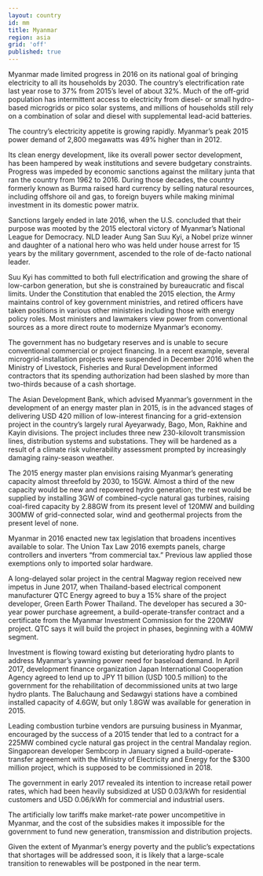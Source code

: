 ```yaml
---
layout: country
id: mm
title: Myanmar
region: asia
grid: 'off'
published: true
---
```


Myanmar made limited progress in 2016 on its national goal of bringing electricity to all its households by 2030. The country’s electrification rate last year rose to 37% from 2015’s level of about 32%. Much of the off-grid population has intermittent access to electricity from diesel- or small hydro-based microgrids or pico solar systems, and millions of households still rely on a combination of solar and diesel with supplemental lead-acid batteries. 

The country’s electricity appetite is growing rapidly. Myanmar’s peak 2015 power demand of 2,800 megawatts was 49% higher than in 2012.

Its clean energy development, like its overall power sector development, has been hampered by weak institutions and severe budgetary constraints. Progress was impeded by economic sanctions against the military junta that ran the country from 1962 to 2016. During those decades, the country formerly known as Burma raised hard currency by selling natural resources, including offshore oil and gas, to foreign buyers while making minimal investment in its domestic power matrix.

Sanctions largely ended in late 2016, when the U.S. concluded that their purpose was mooted by the 2015 electoral victory of Myanmar’s National League for Democracy. NLD leader Aung San Suu Kyi, a Nobel prize winner and daughter of a national hero who was held under house arrest for 15 years by the military government, ascended to the role of de-facto national leader.

Suu Kyi has committed to both full electrification and growing the share of low-carbon generation, but she is constrained by bureaucratic and fiscal limits. Under the Constitution that enabled the 2015 election, the Army maintains control of key government ministries, and retired officers have taken positions in various other ministries including those with energy policy roles. Most ministers and lawmakers view power from conventional sources as a more direct route to modernize Myanmar’s economy.

The government has no budgetary reserves and is unable to secure conventional commercial or project financing. In a recent example, several microgrid-installation projects were suspended in December 2016 when the Ministry of Livestock, Fisheries and Rural Development informed contractors that its spending authorization had been slashed by more than two-thirds because of a cash shortage. 

The Asian Development Bank, which advised Myanmar’s government in the development of an energy master plan in 2015, is in the advanced stages of delivering USD 420 million of low-interest financing for a grid-extension project in the country’s largely rural Ayeyarwady, Bago, Mon, Rakhine and Kayin divisions. The project includes three new 230-kilovolt transmission lines, distribution systems and substations. They will be hardened as a result of a climate risk vulnerability assessment prompted by increasingly damaging rainy-season weather.

The 2015 energy master plan envisions raising Myanmar’s generating capacity almost threefold by 2030, to 15GW. Almost a third of the new capacity would be new and repowered hydro generation; the rest would be supplied by installing 3GW of combined-cycle natural gas turbines, raising coal-fired capacity by 2.88GW from its present level of 120MW and building 300MW of grid-connected solar, wind and geothermal projects from the present level of none. 

Myanmar in 2016 enacted new tax legislation that broadens incentives available to solar. The Union Tax Law 2016 exempts panels, charge controllers and inverters “from commercial tax.” Previous law applied those exemptions only to imported solar hardware.

A long-delayed solar project in the central Magway region received new impetus in June 2017, when Thailand-based electrical component manufacturer QTC Energy agreed to buy a 15% share of the project developer, Green Earth Power Thailand. The developer has secured a 30-year power purchase agreement, a build-operate-transfer contract and a certificate from the Myanmar Investment Commission for the 220MW project. QTC says it will build the project in phases, beginning with a 40MW segment.

Investment is flowing toward existing but deteriorating hydro plants to address Myanmar’s yawning power need for baseload demand. In April 2017, development finance organization Japan International Cooperation Agency agreed to lend up to JPY 11 billion (USD 100.5 million) to the government for the rehabilitation of decommissioned units at two large hydro plants. The Baluchaung and Sedawgyi stations have a combined installed capacity of 4.6GW, but only 1.8GW was available for generation in 2015. 

Leading combustion turbine vendors are pursuing business in Myanmar, encouraged by the success of a 2015 tender that led to a contract for a 225MW combined cycle natural gas project in the central Mandalay region. Singaporean developer Sembcorp in January signed a build-operate-transfer agreement with the Ministry of Electricity and Energy for the $300 million project, which is supposed to be commissioned in 2018.

The government in early 2017 revealed its intention to increase retail power rates, which had been heavily subsidized at USD 0.03/kWh for residential customers and USD 0.06/kWh for commercial and industrial users. 

The artificially low tariffs make market-rate power uncompetitive in Myanmar, and the cost of the subsidies makes it impossible for the government to fund new generation, transmission and distribution projects.

Given the extent of Myanmar’s energy poverty and the public’s expectations that shortages will be addressed soon, it is likely that a large-scale transition to renewables will be postponed in the near term.

